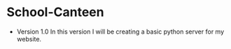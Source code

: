 # School-Canteen

- Version 1.0
    In this version I will be creating a basic python server for my website.
